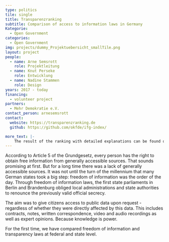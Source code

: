 ```yaml
---
type: politics
tile: single
title: Transparenzranking
subtitle: Comparison of access to information laws in Germany
Kategorie:
  - Open Government
categories:
  - Open Government
img: projects/dummy_Projektuebersicht_smallTile.png
layout: project
people:
  - name: Arne Semsrott
    role: Projektleitung
  - name: Knut Perseke
    role: Entwicklung
  - name: Nadine Stammen
    role: Design
years: 2017 - today
financing: 
  - volunteer project
partners:
  - Mehr Demokratie e.V.
contact_person: arnesemsrott
contact:
  website: https://transparenzranking.de
  github: https://github.com/okfde/ifg-index/

more_text: |-
    The result of the ranking with detailed explanations can be found on the  <a href="https://transparenzranking.de">website</a> [in German].
---
```

According to Article 5 of the Grundgesetz, every person has the right to obtain free information from generally accessible sources. That sounds promising at first. But for a long time there was a lack of generally accessible sources. It was not until the turn of the millennium that many German states took a big step: freedom of information was the order of the day. Through freedom of information laws, the first state parliaments in Berlin and Brandenburg obliged local administrations and state authorities to renounce the previously valid official secrecy. 

The aim was to give citizens access to public data upon request - regardless of whether they were directly affected by this data. This includes contracts, notes, written correspondence, video and audio recordings as well as expert opinions. Because knowledge is power.

For the first time, we have compared freedom of information and transparency laws at federal and state level.
